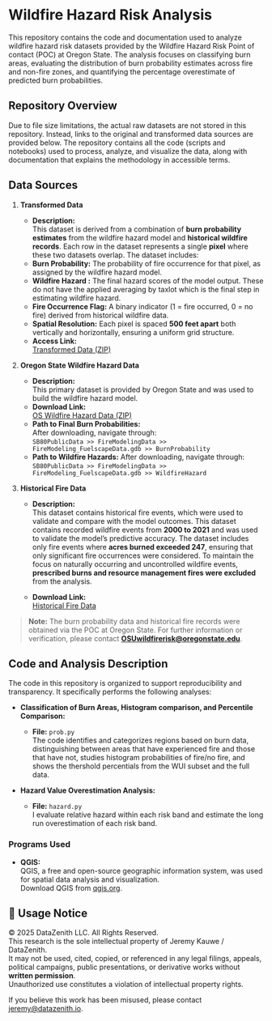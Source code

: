 # Wildfire Hazard Risk Analysis

This repository contains the code and documentation used to analyze wildfire hazard risk datasets provided by the Wildfire Hazard Risk Point of contact (POC) at Oregon State. The analysis focuses on classifying burn areas, evaluating the distribution of burn probability estimates across fire and non-fire zones, and quantifying the percentage overestimate of predicted burn probabilities.

## Repository Overview

Due to file size limitations, the actual raw datasets are not stored in this repository. Instead, links to the original and transformed data sources are provided below. The repository contains all the code (scripts and notebooks) used to process, analyze, and visualize the data, along with documentation that explains the methodology in accessible terms.

## Data Sources

1. **Transformed Data**  
   - **Description:**  
      This dataset is derived from a combination of **burn probability estimates** from the wildfire hazard model and **historical wildfire records**. Each row in the dataset represents a single **pixel** where these two datasets overlap. The dataset includes:  
   - **Burn Probability:** The probability of fire occurrence for that pixel, as assigned by the wildfire hazard model.
   - **Wildfire Hazard :** The final hazard scores of the model output.  These do not have the applied averaging by taxlot which is the final step in estimating wildfire hazard.
   - **Fire Occurrence Flag:** A binary indicator (1 = fire occurred, 0 = no fire) derived from historical wildfire data.  
   - **Spatial Resolution:** Each pixel is spaced **500 feet apart** both vertically and horizontally, ensuring a uniform grid structure.
   - **Access Link:**  
     [Transformed Data (ZIP)](https://drive.google.com/file/d/1iBR8JbToG7InC1FP4b4zQmXGhPjeJmMK/view?usp=drive_link)

2. **Oregon State Wildfire Hazard Data**  
   - **Description:**  
     This primary dataset is provided by Oregon State and was used to build the wildfire hazard model.  
   - **Download Link:**  
     [OS Wildfire Hazard Data (ZIP)](https://oe.oregonexplorer.info/externalcontent/wildfire/data/SB80_Public_Data.zip)  
   - **Path to Final Burn Probabilities:**  
     After downloading, navigate through:  
     `SB80PublicData >> FireModelingData >> FireModeling_FuelscapeData.gdb >> BurnProbability`
   - **Path to Wildfire Hazards:**
      After downloading, navigate through:
     `SB80PublicData >> FireModelingData >> FireModeling_FuelscapeData.gdb >> WildfireHazard`

3. **Historical Fire Data**  
   - **Description:**  
     This dataset contains historical fire events, which were used to validate and compare with the model outcomes.  This dataset contains recorded wildfire events from **2000 to 2021** and was used to validate the model’s predictive accuracy. The dataset includes only fire events where **acres burned exceeded 247**, ensuring that only significant fire occurrences were considered. To maintain the focus on naturally occurring and uncontrolled wildfire events, **prescribed burns and resource management fires were excluded** from the analysis. 
     
   - **Download Link:**  
     [Historical Fire Data](https://oregonstate.box.com/s/wllct446dgf76fcj1fc2x17vtbm0t14g)

> **Note:** The burn probability data and historical fire records were obtained via the POC at Oregon State. For further information or verification, please contact **OSUwildfirerisk@oregonstate.edu**.

## Code and Analysis Description

The code in this repository is organized to support reproducibility and transparency. It specifically performs the following analyses:

- **Classification of Burn Areas, Histogram comparison, and Percentile Comparison:**
   - **File:** `prob.py`  
     The code identifies and categorizes regions based on burn data, distinguishing between areas that have experienced fire and those that have not, studies histogram probabilities of fire/no fire, and shows the thershold percentials from the WUI subset and the full data.

- **Hazard Value Overestimation Analysis:**
  - **File:** `hazard.py`  
     I evaluate relative hazard within each risk band and estimate the long run overestimation of each risk band.



### Programs Used

- **QGIS:**  
  QGIS, a free and open-source geographic information system, was used for spatial data analysis and visualization.  
  Download QGIS from [qgis.org](https://qgis.org/en/site/).


## 📢 Usage Notice

© 2025 DataZenith LLC. All Rights Reserved.  
This research is the sole intellectual property of Jeremy Kauwe / DataZenith.  
It may not be used, cited, copied, or referenced in any legal filings, appeals, political campaigns, public presentations, or derivative works without **written permission**.  
Unauthorized use constitutes a violation of intellectual property rights.

If you believe this work has been misused, please contact jeremy@datazenith.io.

